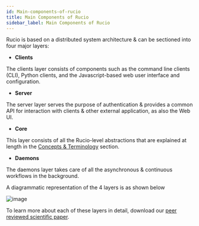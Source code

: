 ```yaml
---
id: Main-components-of-rucio
title: Main Components of Rucio
sidebar_label: Main Components of Rucio
---
```


Rucio is based on a distributed system architecture & can be sectioned into four major layers:

- **Clients**

The clients layer consists of components such as the command line clients (CLI), Python clients, and the Javascript-based web user interface and configuration.

- **Server**

The server layer serves the purpose of authentication & provides a common API for interaction with clients & other external application, as also the Web UI.

- **Core**

This layer consists of all the Rucio-level abstractions that are explained at length in the [Concepts & Terminology](concepts.md) section.

- **Daemons**

The daemons layer takes care of all the asynchronous & continuous workflows in the background.

A diagrammatic representation of the 4 layers is as shown below 

![image](\only-docusaurus\img\architecture.JPG)

To learn more about each of these layers in detail, download our [peer reviewed scientific paper](https://link.springer.com/article/10.1007/s41781-019-0026-3).






